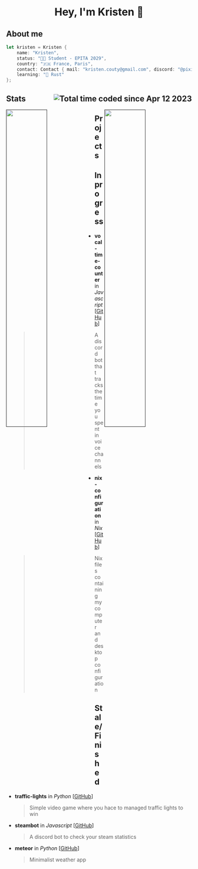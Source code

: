 <h1 align="center"> Hey, I'm Kristen 👋 </h1>

## About me

```rust
let kristen = Kristen { 
	name: "Kristen",
	status: "👨‍🎓 Student - EPITA 2029",
	country: "🇫🇷 France, Paris", 
	contact: Contact { mail: "kristen.couty@gmail.com", discord: "@pixilie", },
	learning: "🦀 Rust"
};
```

## Stats <img src="https://wakatime.com/badge/user/0ebf63dd-06b9-44c5-9f1f-54c54f263777.svg" alt="Total time coded since Apr 12 2023" align="right"/>

<a href=""> <img align="left" width="47%" src="https://github-readme-stats.vercel.app/api?username=pixilie&theme=tokyonight&hide_border=false&include_all_commits=true&count_private=true"/> </a>
<a href=""> <img align="right" width="47%" src="https://github-readme-stats.vercel.app/api/wakatime?username=pixilie&layout=compact&langs_count=10&theme=tokyonight&custom_title=Time%20by%20language"/> </a>

## Projects

## In progress

-   **vocal-time-counter** in _Javascript_ [[GitHub](https://github.com/pixilie/vocal-time-counter/)]

    > A discord bot that tracks the time you spent in voice channels

-   **nix-configuration** in _Nix_ [[GitHub](https://github.com/pixilie/nix-configuration/)]

    > Nix files containing my computer and desktop configuration

## Stale/Finished

-   **traffic-lights** in _Python_ [[GitHub](https://github.com/pixilie/traffic-lights/)]

    > Simple video game where you hace to managed traffic lights to win

-   **steambot** in _Javascript_ [[GitHub](https://github.com/pixilie/steambot/)]

    > A discord bot to check your steam statistics

-   **meteor** in _Python_ [[GitHub](https://github.com/pixilie/meteor/)]

    > Minimalist weather app
